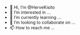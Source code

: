 - 👋 Hi, I’m @HerveKisito
- 👀 I’m interested in ...
- 🌱 I’m currently learning ...
- 💞️ I’m looking to collaborate on ...
- 📫 How to reach me ...

<!---
HerveKisito/HerveKisito is a ✨ special ✨ repository because its `README.md` (this file) appears on your GitHub profile.
You can click the Preview link to take a look at your changes.
--->
